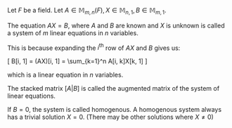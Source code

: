 Let $F$ be a field.
Let $A \in \mathbb{M}_{m, n}(F), X \in \mathbb{M}_{n, 1}, B \in \mathbb{M}_{m, 1}$.

The equation $AX = B$, where $A$ and $B$ are known and $X$ is unknown
is called a system of $m$ linear equations in $n$ variables.

This is because expanding the $i^{\textrm{th}}$ row of $AX$ and $B$ gives us:

\[ B[i, 1] = (AX)[i, 1] = \sum_{k=1}^n A[i, k]X[k, 1] \]

which is a linear equation in $n$ variables.

The stacked matrix $[A|B]$ is called the augmented matrix of the system of linear equations.

If $B = 0$, the system is called homogenous.
A homogenous system always has a trivial solution $X = 0$.
(There may be other solutions where $X \neq 0$)
